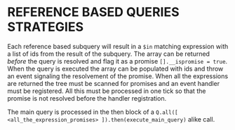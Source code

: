 # REFERENCE BASED QUERIES STRATEGIES

Each reference based subquery will result in a `$in` matching expression with a list of ids from the result of the subquery.
The array can be returned *before* the query is resolved and flag it as a promise `[].__ispromise = true`. When the query
is executed the array can be populated with ids and throw an event signaling the resolvement of the promise.
When all the expressions are returned the tree must be scanned for promises and an event handler must be registered.
All this must be processed in one tick so that the promise is not resolved before the handler registration.

The main query is processed in the then block of a `Q.all([ <all_the_expression_promises> ]).then(execute_main_query)` alike call.

